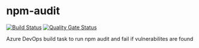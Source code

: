 # npm-audit
[![Build Status](https://dev.azure.com/jonas1111/jonas1111/_apis/build/status/jonsth131.npm-audit?branchName=master)](https://dev.azure.com/jonas1111/jonas1111/_build/latest?definitionId=1&branchName=master) [![Quality Gate Status](https://sonarcloud.io/api/project_badges/measure?project=jonsth131_npm-audit&metric=alert_status)](https://sonarcloud.io/dashboard?id=jonsth131_npm-audit)

Azure DevOps build task to run npm audit and fail if vulnerabilites are found
